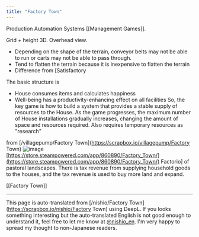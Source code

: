 ```yaml
---
title: "Factory Town"
---
```


Production Automation Systems [[Management Games]].

Grid + height 3D. Overhead view.
- Depending on the shape of the terrain, conveyor belts may not be able to run or carts may not be able to pass through.
- Tend to flatten the terrain because it is inexpensive to flatten the terrain
- Difference from [Satisfactory

The basic structure is
- House consumes items and calculates happiness
- Well-being has a productivity-enhancing effect on all facilities
So, the key game is how to build a system that provides a stable supply of resources to the House.
As the game progresses, the maximum number of House installations gradually increases, changing the amount of space and resources required.
Also requires temporary resources as "research"

from [/villagepump/Factory Town](https://scrapbox.io/villagepump/Factory Town)
![image](https://gyazo.com/f69706995415abfa7af91835a004553a/thumb/1000)
[https://store.steampowered.com/app/860890/Factory_Town/](https://store.steampowered.com/app/860890/Factory_Town/)
Factorio] of pastoral landscapes. There is tax revenue from supplying household goods to the houses, and the tax revenue is used to buy more land and expand.

[[Factory Town]]

---
This page is auto-translated from [/nishio/Factory Town](https://scrapbox.io/nishio/Factory Town) using DeepL. If you looks something interesting but the auto-translated English is not good enough to understand it, feel free to let me know at [@nishio_en](https://twitter.com/nishio_en). I'm very happy to spread my thought to non-Japanese readers.